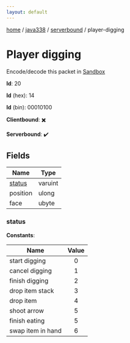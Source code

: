 ```yaml
---
layout: default
---
```


[home](/)  /  [java338](/protocol/java338)  /  [serverbound](/protocol/java338/serverbound)  /  player-digging

# Player digging

Encode/decode this packet in [Sandbox](../../../sandbox/java338#Serverbound.PlayerDigging)

**Id**: 20

**Id** (hex): 14

**Id** (bin): 00010100

**Clientbound**: ✖️

**Serverbound**: ✔️

## Fields

Name | Type
---|---
[status](#status) | varuint
position | ulong
face | ubyte

### status

**Constants**:

Name | Value
---|:---:
start digging | 0
cancel digging | 1
finish digging | 2
drop item stack | 3
drop item | 4
shoot arrow | 5
finish eating | 5
swap item in hand | 6
